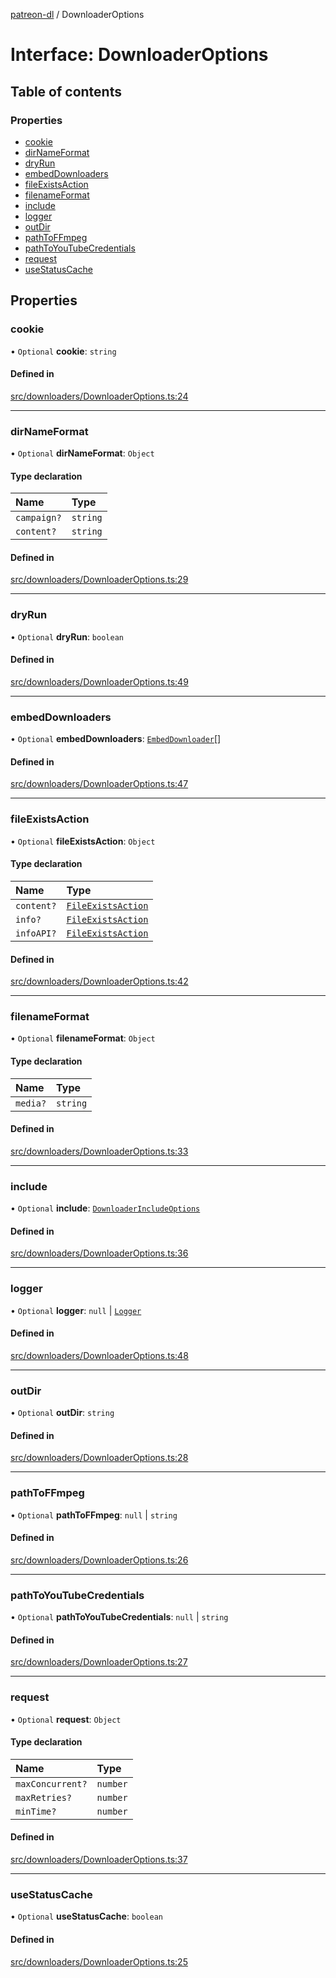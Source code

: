 [patreon-dl](../README.md) / DownloaderOptions

# Interface: DownloaderOptions

## Table of contents

### Properties

- [cookie](DownloaderOptions.md#cookie)
- [dirNameFormat](DownloaderOptions.md#dirnameformat)
- [dryRun](DownloaderOptions.md#dryrun)
- [embedDownloaders](DownloaderOptions.md#embeddownloaders)
- [fileExistsAction](DownloaderOptions.md#fileexistsaction)
- [filenameFormat](DownloaderOptions.md#filenameformat)
- [include](DownloaderOptions.md#include)
- [logger](DownloaderOptions.md#logger)
- [outDir](DownloaderOptions.md#outdir)
- [pathToFFmpeg](DownloaderOptions.md#pathtoffmpeg)
- [pathToYouTubeCredentials](DownloaderOptions.md#pathtoyoutubecredentials)
- [request](DownloaderOptions.md#request)
- [useStatusCache](DownloaderOptions.md#usestatuscache)

## Properties

### cookie

• `Optional` **cookie**: `string`

#### Defined in

[src/downloaders/DownloaderOptions.ts:24](https://github.com/patrickkfkan/patreon-dl/blob/47a7410/src/downloaders/DownloaderOptions.ts#L24)

___

### dirNameFormat

• `Optional` **dirNameFormat**: `Object`

#### Type declaration

| Name | Type |
| :------ | :------ |
| `campaign?` | `string` |
| `content?` | `string` |

#### Defined in

[src/downloaders/DownloaderOptions.ts:29](https://github.com/patrickkfkan/patreon-dl/blob/47a7410/src/downloaders/DownloaderOptions.ts#L29)

___

### dryRun

• `Optional` **dryRun**: `boolean`

#### Defined in

[src/downloaders/DownloaderOptions.ts:49](https://github.com/patrickkfkan/patreon-dl/blob/47a7410/src/downloaders/DownloaderOptions.ts#L49)

___

### embedDownloaders

• `Optional` **embedDownloaders**: [`EmbedDownloader`](EmbedDownloader.md)[]

#### Defined in

[src/downloaders/DownloaderOptions.ts:47](https://github.com/patrickkfkan/patreon-dl/blob/47a7410/src/downloaders/DownloaderOptions.ts#L47)

___

### fileExistsAction

• `Optional` **fileExistsAction**: `Object`

#### Type declaration

| Name | Type |
| :------ | :------ |
| `content?` | [`FileExistsAction`](../README.md#fileexistsaction) |
| `info?` | [`FileExistsAction`](../README.md#fileexistsaction) |
| `infoAPI?` | [`FileExistsAction`](../README.md#fileexistsaction) |

#### Defined in

[src/downloaders/DownloaderOptions.ts:42](https://github.com/patrickkfkan/patreon-dl/blob/47a7410/src/downloaders/DownloaderOptions.ts#L42)

___

### filenameFormat

• `Optional` **filenameFormat**: `Object`

#### Type declaration

| Name | Type |
| :------ | :------ |
| `media?` | `string` |

#### Defined in

[src/downloaders/DownloaderOptions.ts:33](https://github.com/patrickkfkan/patreon-dl/blob/47a7410/src/downloaders/DownloaderOptions.ts#L33)

___

### include

• `Optional` **include**: [`DownloaderIncludeOptions`](DownloaderIncludeOptions.md)

#### Defined in

[src/downloaders/DownloaderOptions.ts:36](https://github.com/patrickkfkan/patreon-dl/blob/47a7410/src/downloaders/DownloaderOptions.ts#L36)

___

### logger

• `Optional` **logger**: ``null`` \| [`Logger`](../classes/Logger.md)

#### Defined in

[src/downloaders/DownloaderOptions.ts:48](https://github.com/patrickkfkan/patreon-dl/blob/47a7410/src/downloaders/DownloaderOptions.ts#L48)

___

### outDir

• `Optional` **outDir**: `string`

#### Defined in

[src/downloaders/DownloaderOptions.ts:28](https://github.com/patrickkfkan/patreon-dl/blob/47a7410/src/downloaders/DownloaderOptions.ts#L28)

___

### pathToFFmpeg

• `Optional` **pathToFFmpeg**: ``null`` \| `string`

#### Defined in

[src/downloaders/DownloaderOptions.ts:26](https://github.com/patrickkfkan/patreon-dl/blob/47a7410/src/downloaders/DownloaderOptions.ts#L26)

___

### pathToYouTubeCredentials

• `Optional` **pathToYouTubeCredentials**: ``null`` \| `string`

#### Defined in

[src/downloaders/DownloaderOptions.ts:27](https://github.com/patrickkfkan/patreon-dl/blob/47a7410/src/downloaders/DownloaderOptions.ts#L27)

___

### request

• `Optional` **request**: `Object`

#### Type declaration

| Name | Type |
| :------ | :------ |
| `maxConcurrent?` | `number` |
| `maxRetries?` | `number` |
| `minTime?` | `number` |

#### Defined in

[src/downloaders/DownloaderOptions.ts:37](https://github.com/patrickkfkan/patreon-dl/blob/47a7410/src/downloaders/DownloaderOptions.ts#L37)

___

### useStatusCache

• `Optional` **useStatusCache**: `boolean`

#### Defined in

[src/downloaders/DownloaderOptions.ts:25](https://github.com/patrickkfkan/patreon-dl/blob/47a7410/src/downloaders/DownloaderOptions.ts#L25)

